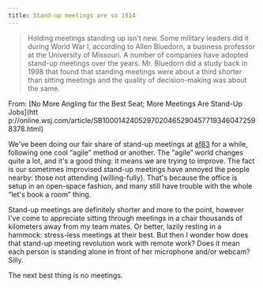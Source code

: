 ```yaml
---
title: Stand-up meetings are so 1914
---
```


> Holding meetings standing up isn't new. Some military leaders did it during
World War I, according to Allen Bluedorn, a business professor at the
University of Missouri. A number of companies have adopted stand-up meetings
over the years. Mr. Bluedorn did a study back in 1998 that found that standing
meetings were about a third shorter than sitting meetings and the quality of
decision-making was about the same.

From: [No More Angling for the Best Seat; More Meetings Are Stand-Up Jobs](htt
p://online.wsj.com/article/SB10001424052970204652904577193460472598378.html)

We've been doing our fair share of stand-up meetings at
[af83](http://af83.com) for a while, following one cool “agile” method or
another. The “agile” world changes quite a lot, and it's a good thing: it
means we are trying to improve. The fact is our sometimes improvised stand-up
meetings have annoyed the people nearby: those not attending (willing-fully).
That's because the office is setup in an open-space fashion, and many still
have trouble with the whole “let's book a room” thing.

Stand-up meetings are definitely shorter and more to the point, however I've
come to appreciate sitting through meetings in a chair thousands of kilometers
away from my team mates. Or better, lazily resting in a hammock: stress-less
meetings at their best. But then I wonder how does that stand-up meeting
revolution work with remote work? Does it mean each person is standing alone
in front of her microphone and/or webcam? Silly.

The next best thing is no meetings.

